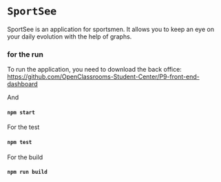 
# `SportSee`

SportSee is an application for sportsmen. It allows you to keep an eye on your daily evolution with the help of graphs. 

### for the run 

To run the application, you need to download the back office: https://github.com/OpenClassrooms-Student-Center/P9-front-end-dashboard

And 

#### `npm start`

For the test

#### `npm test`

For the build

####  `npm run build`





